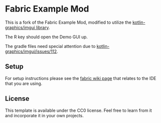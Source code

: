 # Fabric Example Mod

This is a fork of the Fabric Example Mod, modified to utilize the [kotlin-graphics/imgui library](https://github.com/kotlin-graphics/imgui).

The R key should open the Demo GUI up.

The gradle files need special attention due to [kotlin-graphics/imgui/issues/112](https://github.com/kotlin-graphics/imgui/issues/112).

## Setup

For setup instructions please see the [fabric wiki page](https://fabricmc.net/wiki/tutorial:setup) that relates to the IDE that you are using.

## License

This template is available under the CC0 license. Feel free to learn from it and incorporate it in your own projects.
